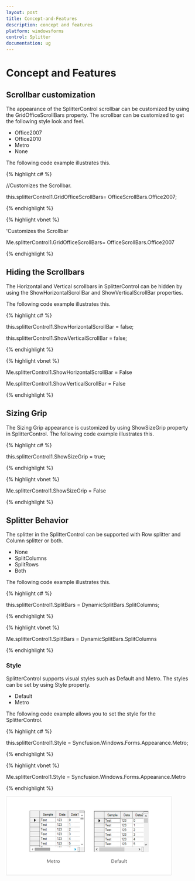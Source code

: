 ```yaml
---
layout: post
title: Concept-and-Features
description: concept and features
platform: windowsforms
control: Splitter  
documentation: ug
---
```


# Concept and Features

## Scrollbar customization

The appearance of the SplitterControl scrollbar can be customized by using the GridOfficeScrollBars property. The scrollbar can be customized to get the following style look and feel.

* Office2007
* Office2010
* Metro
* None

The following code example illustrates this.

{% highlight c# %}

//Customizes the Scrollbar.

this.splitterControl1.GridOfficeScrollBars= OfficeScrollBars.Office2007;

{% endhighlight %}

{% highlight vbnet %}

'Customizes the Scrollbar

Me.splitterControl1.GridOfficeScrollBars= OfficeScrollBars.Office2007

{% endhighlight %}

## Hiding the Scrollbars

The Horizontal and Vertical scrollbars in SplitterControl can be hidden by using the ShowHorizontalScrollBar and ShowVerticalScrollBar properties.

The following code example illustrates this.

{% highlight c# %}

this.splitterControl1.ShowHorizontalScrollBar = false;

this.splitterControl1.ShowVerticalScrollBar = false;

{% endhighlight %}

{% highlight vbnet %}

Me.splitterControl1.ShowHorizontalScrollBar = False

Me.splitterControl1.ShowVerticalScrollBar = False

{% endhighlight %}

## Sizing Grip

The Sizing Grip appearance is customized by using ShowSizeGrip property in SplitterControl. The following code example illustrates this.

{% highlight c# %}



this.splitterControl1.ShowSizeGrip = true;

{% endhighlight %}

{% highlight vbnet %}

Me.splitterControl1.ShowSizeGrip = False

{% endhighlight %}

## Splitter Behavior

The splitter in the SplitterControl can be supported with Row splitter and Column splitter or both.

* None
* SplitColumns
* SplitRows
* Both

The following code example illustrates this.

{% highlight c# %}

this.splitterControl1.SplitBars = DynamicSplitBars.SplitColumns;

{% endhighlight %}

{% highlight vbnet %}


Me.splitterControl1.SplitBars = DynamicSplitBars.SplitColumns

{% endhighlight %}

### Style

SplitterControl supports visual styles such as Default and Metro. The styles can be set by using Style property. 

* Default
* Metro

The following code example allows you to set the style for the SplitterControl.

{% highlight c# %}

this.splitterControl1.Style = Syncfusion.Windows.Forms.Appearance.Metro;

{% endhighlight %}

{% highlight vbnet %}

Me.splitterControl1.Style = Syncfusion.Windows.Forms.Appearance.Metro

{% endhighlight %}

 ![](Concept-and-Features_images/Concept-and-Features_img1.png)



